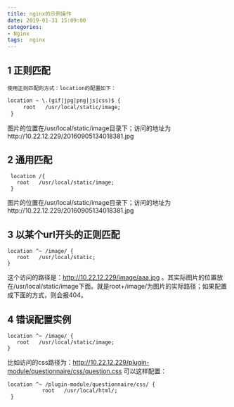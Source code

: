 ```yaml
---
title: nginx的示例操作
date: 2019-01-31 15:09:00
categories: 
- Nginx
tags:  nginx
---
```


## 1  正则匹配

    使用正则匹配的方式：location的配置如下：

 

```xml
location ~ \.(gif|jpg|png|js|css)$ {  
     root   /usr/local/static/image;
 } 
```

​    图片的位置在/usr/local/static/image目录下；访问的地址为http://10.22.12.229/20160905134018381.jpg

## 2 通用匹配

```
 location /{  
   root   /usr/local/static/image;
 }  
```

​    图片的位置在/usr/local/static/image目录下；访问的地址为http://10.22.12.229/20160905134018381.jpg

## 3 以某个url开头的正则匹配

```
location ^~ /image/ {  
   root   /usr/local/static;  
}  
```


这个访问的路径是：http://10.22.12.229/image/aaa.jpg  。其实际图片的位置放在/usr/local/static/image下面。就是root+/image/为图片的实际路径；如果配置成下面的方式，则会报404。

## 4  错误配置实例

```
location ^~ /image/ {  
   root   /usr/local/static/image;  
}
```

比如访问的css路径为：http://10.22.12.229/plugin-module/questionnaire/css/question.css
可以这样配置：

```
location ^~ /plugin-module/questionnaire/css/ {  
           root   /usr/local/html/;
 }  
```


